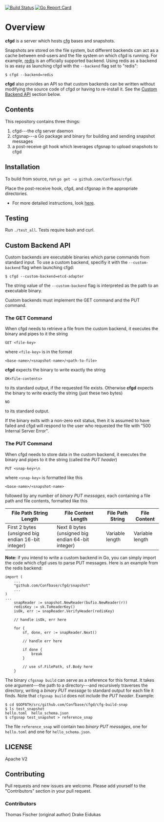 [![Build Status](https://travis-ci.org/Confbase/cfgd.svg?branch=master)](https://travis-ci.org/Confbase/cfgd) [![Go Report Card](https://goreportcard.com/badge/github.com/Confbase/cfgd)](https://goreportcard.com/report/github.com/Confbase/cfgd)

# Overview

**cfgd** is a server which hosts [cfg](https://github.com/Confbase/cfg) bases
and snapshots.

Snapshots are stored on the file system, but different backends can act as a
cache between end-users and the file system on which cfgd is running. For
example, [redis](https://redis.io) is an officially supported backend. Using
redis as a backend is as easy as launching cfgd with the `--backend` flag set to
"redis":

```
$ cfgd --backend=redis
```

**cfgd** also provides an API so that custom backends can be written without
modifying the source code of cfgd or having to re-install it. See the
[Custom Backend API](#custom-backend-api) section below.

## Contents

This repository contains three things:

1. cfgd---the cfg server daemon
2. cfgsnap---a Go package and binary for building and sending snapshot messages
4. a post-receive git hook which leverages cfgsnap to upload snapshots to cfgd

## Installation

To build from source, run `go get -u github.com/Confbase/cfgd`.

Place the post-receive hook, cfgd, and cfgsnap in the appropriate directories.
- For more detailed instructions, look [here](detailed_installation_guide.md). 

## Testing

Run `./test_all`. Tests require bash and curl.

## Custom Backend API

Custom backends are executable binaries which parse commands from standard
input. To use a custom backend, specifiy it with the `--custom-backend` flag
when launching cfgd:

```
$ cfgd --custom-backend=etcd-adapter
```

The string value of the `--custom-backend` flag is interpreted as the path to an
executable binary.

Custom backends must implement the GET command and the PUT command.

### The GET Command

When cfgd needs to retrieve a file from the custom backend, it executes the
binary and pipes to it the string

```
GET <file-key>
```

where `<file-key>` is in the format

```
<base-name>/<snapshot-name>/<path-to-file>
```

**cfgd** expects the binary to write exactly the string

```
OK<file-contents>
```

to its standard output, if the requested file exists. Otherwise **cfgd** expects
the binary to write exactly the string (just these two bytes)

```
NO
```

to its standard output.

If the binary exits with a non-zero exit status, then it is assumed to have
failed and cfgd will respond to the user who requested the file with
"500 Internal Server Error".

### The PUT Command

When cfgd needs to store data in the custom backend, it executes the binary and
pipes to it the string (called the *PUT header*)

```
PUT <snap-key>\n
```

where `<snap-key>` is formatted like this

```
<base-name>/<snapshot-name>
```

followed by any number of *binary PUT messages*, each containing a file path and
file contents, formatted like this

| File Path String Length                                | File Content Length                            | File Path String       | File Content    |
|----------------------------------------------------|---------------------------------------------------|-----------------|-----------------|
| First 2 bytes (unsigned big endian 16-bit integer) | Next 8 bytes (unsigned big endian 64-bit integer) | Variable length | Variable length |

**Note:** if you intend to write a custom backend in Go, you can simply
import the code which cfgd uses to parse PUT messages. Here is an example
from the redis backend:

```
import (
	...
	"github.com/Confbase/cfgd/snapshot"
	...
)
...
	snapReader := snapshot.NewReader(bufio.NewReader(r))
	redisKey := sk.ToHeaderKey()
	isOk, err := snapReader.VerifyHeader(redisKey)

	// handle isOk, err here

	for {
		sf, done, err := snapReader.Next()

		// handle err here

		if done {
			break
		}

		// use sf.FilePath, sf.Body here
	}
```

The binary `cfgsnap build` can serve as a reference for this format. It takes one
argument---the path to a directory---and recursively traverses the directory,
writing a *binary PUT message* to standard output for each file it finds. Note
that `cfgsnap build` does not include the *PUT header*. Example:

```
$ cd $GOPATH/src/github.com/Confbase/cfgd/cfg-build-snap
$ ls test_snapshot
hello.toml  hello_schema.json
$ cfgsnap test_snapshot > reference_snap
```

The file `reference_snap` will contain two *binary PUT messages*, one for
`hello.toml` and one for `hello_schema.json`.

## LICENSE

Apache V2

## Contributing

Pull requests and new issues are welcome. Please add yourself to the
"Contributors" section in your pull request.

### Contributors

Thomas Fischer (original author)
Drake Eidukas
